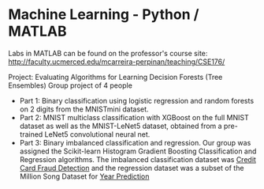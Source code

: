 # Machine Learning - Python / MATLAB
Labs in MATLAB can be found on the professor's course site: http://faculty.ucmerced.edu/mcarreira-perpinan/teaching/CSE176/

Project: Evaluating Algorithms for Learning Decision Forests (Tree Ensembles)
Group project of 4 people
- Part 1: Binary classification using logistic regression and random forests on 2 digits from the MNISTmini dataset.
- Part 2: MNIST multiclass classification with XGBoost on the full MNIST dataset as well as the MNIST-LeNet5 dataset, obtained from a pre-trained LeNet5 convolutional neural net.
- Part 3: Binary imbalanced classification and regression. Our group was assigned the Scikit-learn Histogram Gradient Boosting Classification and Regression algorithms. The imbalanced classification dataset was [Credit Card Fraud Detection](https://www.kaggle.com/datasets/mlg-ulb/creditcardfraud) and the regression dataset was a subset of the Million Song Dataset for [Year Prediction](https://archive.ics.uci.edu/dataset/203/yearpredictionmsd)
